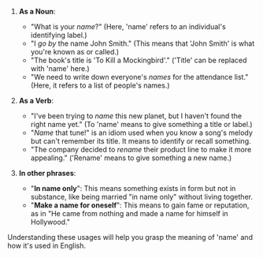 1. **As a Noun**:
   - "What is your *name*?" (Here, 'name' refers to an individual's identifying label.)
   - "I *go by* the name John Smith." (This means that 'John Smith' is what you're known as or called.)
   - "The book's title is 'To Kill a Mockingbird'." ('Title' can be replaced with 'name' here.)
   - "We need to write down everyone's *names* for the attendance list." (Here, it refers to a list of people's names.)

2. **As a Verb**:
   - "I've been trying to *name* this new planet, but I haven't found the right name yet." (To 'name' means to give something a title or label.)
   - "*Name* that tune!" is an idiom used when you know a song's melody but can't remember its title. It means to identify or recall something.
   - "The company decided to *rename* their product line to make it more appealing." ('Rename' means to give something a new name.)

3. **In other phrases**:
   - "**In name only**": This means something exists in form but not in substance, like being married "in name only" without living together.
   - "**Make a name for oneself**": This means to gain fame or reputation, as in "He came from nothing and made a name for himself in Hollywood."

Understanding these usages will help you grasp the meaning of 'name' and how it's used in English.